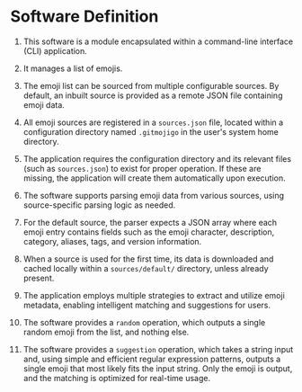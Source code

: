 # Software Definition

1. This software is a module encapsulated within a command-line interface (CLI) application.

2. It manages a list of emojis.

3. The emoji list can be sourced from multiple configurable sources. By default, an inbuilt source is provided as a remote JSON file containing emoji data.

4. All emoji sources are registered in a `sources.json` file, located within a configuration directory named `.gitmojigo` in the user's system home directory.

5. The application requires the configuration directory and its relevant files (such as `sources.json`) to exist for proper operation. If these are missing, the application will create them automatically upon execution.

6. The software supports parsing emoji data from various sources, using source-specific parsing logic as needed.

7. For the default source, the parser expects a JSON array where each emoji entry contains fields such as the emoji character, description, category, aliases, tags, and version information.

8. When a source is used for the first time, its data is downloaded and cached locally within a `sources/default/` directory, unless already present.

9. The application employs multiple strategies to extract and utilize emoji metadata, enabling intelligent matching and suggestions for users.

10. The software provides a `random` operation, which outputs a single random emoji from the list, and nothing else.

11. The software provides a `suggestion` operation, which takes a string input and, using simple and efficient regular expression patterns, outputs a single emoji that most likely fits the input string. Only the emoji is output, and the matching is optimized for real-time usage.
